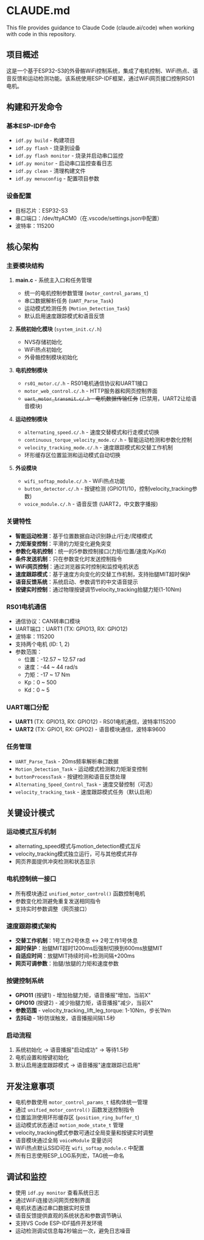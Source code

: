 # CLAUDE.md

This file provides guidance to Claude Code (claude.ai/code) when working with code in this repository.

## 项目概述

这是一个基于ESP32-S3的外骨骼WiFi控制系统，集成了电机控制、WiFi热点、语音反馈和运动检测功能。该系统使用ESP-IDF框架，通过WiFi网页接口控制RS01电机。

## 构建和开发命令

### 基本ESP-IDF命令
- `idf.py build` - 构建项目
- `idf.py flash` - 烧录到设备
- `idf.py flash monitor` - 烧录并启动串口监控
- `idf.py monitor` - 启动串口监控查看日志
- `idf.py clean` - 清理构建文件
- `idf.py menuconfig` - 配置项目参数

### 设备配置
- 目标芯片：ESP32-S3
- 串口端口：/dev/ttyACM0（在.vscode/settings.json中配置）
- 波特率：115200

## 核心架构

### 主要模块结构

1. **main.c** - 系统主入口和任务管理
   - 统一的电机控制参数管理 (`motor_control_params_t`)
   - 串口数据解析任务 (`UART_Parse_Task`)
   - 运动模式检测任务 (`Motion_Detection_Task`)
   - 默认启用速度跟踪模式和语音反馈

2. **系统初始化模块** (`system_init.c/.h`)
   - NVS存储初始化
   - WiFi热点初始化
   - 外骨骼控制模块初始化

3. **电机控制模块**
   - `rs01_motor.c/.h` - RS01电机通信协议和UART1接口
   - `motor_web_control.c/.h` - HTTP服务器和网页控制界面
   - ~~`uart_motor_transmit.c/.h` - 电机数据传输任务~~ (已禁用，UART2让给语音模块)

4. **运动控制模块**
   - `alternating_speed.c/.h` - 速度交替模式和行走模式切换
   - `continuous_torque_velocity_mode.c/.h` - 智能运动检测和参数化控制
   - `velocity_tracking_mode.c/.h` - 速度跟踪模式和交替工作机制
   - 环形缓存区位置监测和运动模式自动切换

5. **外设模块**
   - `wifi_softap_module.c/.h` - WiFi热点功能
   - `button_detector.c/.h` - 按键检测 (GPIO11/10，控制velocity_tracking参数)
   - `voice_module.c/.h` - 语音反馈 (UART2，中文数字播报)

### 关键特性

- **智能运动检测**：基于位置数据自动识别静止/行走/爬楼模式
- **力矩渐变控制**：平滑的力矩变化避免突变
- **参数化电机控制**：统一的5参数控制接口(力矩/位置/速度/Kp/Kd)
- **条件发送机制**：只在参数变化时发送控制指令
- **WiFi网页控制**：通过浏览器实时控制和监控电机状态
- **速度跟踪模式**：基于速度方向变化的交替工作机制，支持抬腿MIT超时保护
- **语音反馈系统**：系统启动、参数调节的中文语音提示
- **按键实时控制**：通过物理按键调节velocity_tracking抬腿力矩(1-10Nm)

### RS01电机通信

- 通信协议：CAN转串口模块
- UART端口：UART1 (TX: GPIO13, RX: GPIO12)
- 波特率：115200
- 支持两个电机 (ID: 1, 2)
- 参数范围：
  - 位置：-12.57 ~ 12.57 rad
  - 速度：-44 ~ 44 rad/s
  - 力矩：-17 ~ 17 Nm
  - Kp：0 ~ 500
  - Kd：0 ~ 5

### UART端口分配

- **UART1** (TX: GPIO13, RX: GPIO12) - RS01电机通信，波特率115200
- **UART2** (TX: GPIO1, RX: GPIO2) - 语音模块通信，波特率9600

### 任务管理

- `UART_Parse_Task` - 20ms频率解析串口数据
- `Motion_Detection_Task` - 运动模式检测和力矩渐变控制
- `buttonProcessTask` - 按键检测和语音反馈处理
- `Alternating_Speed_Control_Task` - 速度交替控制（可选）
- `velocity_tracking_task` - 速度跟踪模式任务（默认启用）

## 关键设计模式

### 运动模式互斥机制
- alternating_speed模式与motion_detection模式互斥
- velocity_tracking模式独立运行，可与其他模式并存
- 网页界面提供冲突检测和状态显示

### 电机控制统一接口
- 所有模块通过 `unified_motor_control()` 函数控制电机
- 参数变化检测避免重复发送相同指令
- 支持实时参数调整（网页接口）

### 速度跟踪模式架构
- **交替工作机制**：1号工作2号休息 ↔ 2号工作1号休息
- **超时保护**：抬腿MIT超时1200ms后强制切换到600ms放腿MIT
- **自适应时间**：放腿MIT持续时间=检测间隔+200ms
- **网页可调参数**：抬腿/放腿的力矩和速度参数

### 按键控制系统

- **GPIO11** (按键1) - 增加抬腿力矩，语音播报"增加，当前X"
- **GPIO10** (按键2) - 减少抬腿力矩，语音播报"减少，当前X"
- **参数范围** - velocity_tracking_lift_leg_torque: 1-10Nm，步长1Nm
- **去抖动** - 1秒防误触发，语音播报间隔1.5秒

### 启动流程

1. 系统初始化 → 语音播报"启动成功" → 等待1.5秒
2. 电机设置和按键初始化
3. 默认启用速度跟踪模式 → 语音播报"速度跟踪已启用"

## 开发注意事项

- 电机参数使用 `motor_control_params_t` 结构体统一管理
- 通过 `unified_motor_control()` 函数发送控制指令
- 位置监测使用环形缓存区 (`position_ring_buffer_t`)
- 运动模式状态通过 `motion_mode_state_t` 管理
- velocity_tracking模式参数可通过全局变量和按键实时调整
- 语音模块通过全局 `voiceModule` 变量访问
- WiFi热点默认SSID可在 `wifi_softap_module.c` 中配置
- 所有日志使用ESP_LOG系列宏，TAG统一命名

## 调试和监控

- 使用 `idf.py monitor` 查看系统日志
- 通过WiFi连接访问网页控制界面
- 电机状态通过串口数据实时反馈
- 语音反馈提供直观的系统状态和参数调节确认
- 支持VS Code ESP-IDF插件开发环境
- 运动检测调试信息每2秒输出一次，避免日志噪音